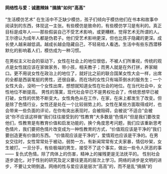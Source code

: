 ####  网络性与爱：诚邀辣妹 "搞搞"如何"高高"

“生活模仿艺术”
在生活中不乏缺少模仿，孩子们倾向于模仿他们在书本和故事中阅读到的东西，体现这一主张。有些模仿是致命的，有些模仿学习是有利的。真正目标是成年人——那些假装自己不受艺术影响，或更糟糕，觉得艺术无所谓的人。王尔德认为成年人都是伪君子。他们受艺术影响更深，但也比孩子隐藏的更深。成长使人越来越低调。越成长越会隐藏自己，不轻易给人看透。生活中有些东西潜移默化的影响着人们，模仿成为一种习惯。

在男权主义社会的驱动下，女性在社会上的地位很低，不被人们所重视，传统的观点是女性就应该在家做家务，带小孩，相夫教子；而男人就是在外打拼，养家糊口。更不用说女性在政治上的地位了，就好比之前的联合国某女性大会一样，出席的全都是西装笔挺的男性，还很自豪。而在场的女性只有端茶倒水的服务生；一个女性大会，没哟一个女性出席，想想就知道女性在社会的地位。在当代社会中，女性地位不断提高。
男性的落寞，现代社会早已不是男权社会了，传统思想早已被打破，女性的优势不断变大。女性角色从在工作，在家，在床上都发生了改变。但是除了色情行业，女性还是处在一个比较弱势上的。女性在某些方面取得成时，也会带来一些负面的评论，在你有突出表现时，会被阻碍，会被说“不适合”会被说“你不应该这样做”我们往往接受到的“性教育”大多数是“色情片”但是我们要改变他们，性教育是有教育价值和启发功能的，换个角度思考问题，我们应该重新思考色情片，我们要把色情片改变成为一种性教育的方式，“价值观应该是干净的”我们要创造更有价值的东西。
“价值观应该是干净的”，爱情观也应该是干净的。在男女交往时，女性常常处于被动，弱势一方。有新闻常常有丈夫家暴，情侣吵架，女生被打。一旦分手，有些极端的男生，接受不了这个事实，做出一些令人厌恶的事—— 复仇式色情。除了肉体上的伤害，精神上的摧残更是无法抚平的。
性别社会逐步退化，对于性别的研究及定义要往更高的层次上学习。网络的进步是文明的进步，不要让文明倒退。网络的性与爱应该是层次“高高”的，而不是乱“搞搞”的
